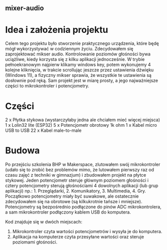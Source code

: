 ## mixer-audio
# Idea i założenia projektu

Celem tego projektu było stworzenie praktycznego urządzenia, które będę mógł wykorzystywać w codziennym życiu. Zdecydowałem się zaprojektować mikser audio.
Kontrolowanie poziomów głośności bywa uciążliwe, kiedy korzysta się z kilku aplikacji jednocześnie. W trybie pełnoekranowym najpierw klikamy windows key, potem wykonujemy 4 kolejne kliknięcia, w trakcie scrollując jeszcze przez ustawienia dźwięku (Windows 11), a fizyczny mikser sprawia, że wszystkie te ustawienia są dosłownie pod ręką.
Sam projekt jest w miarę prosty, a jego najważniejsze części to mikrokontroler i potencjometry.

# Części

2 x Płytka stykowa (wystarczyłaby jedna ale chciałem mieć więcej miejsca)
1 x Lolin32 lite (ESP32)
5 x Potencjometr obrotowy 1k ohm
1 x Kabel micro USB to USB
22 x Kabel male-to-male

# Budowa

Po przejściu szkolenia BHP w Makerspace, zlutowałem swój mikrokontroler (udało się to zrobić bez problemów mimo, że lutowałem pierwszy raz od czasu zajęć z techniki w gimnazjum) i zbudowałem projekt na płytce stykowej.
Jeden potencjometr steruje głównym poziomem głośności i cztery potencjometry sterują głośnościami 4 dowolnych aplikacji (lub grup aplikacji) np.: 1. Przeglądarki, 2. Komunikatory, 3. Multimedia, 4. Gry.
Początkowo potencjometry miały być suwakowe, ale ostatecznie zdecydowałem się na obrotowe (są kilkukrotnie tańsze i mniejsze).
Potencjometry są bezpośrednio podłączone do pinów ADC mikrokontrolera, a sam mikrokontroler podłączony kablem USB do komputera.

Kod znajduje się w dwóch miejscach:

1. Mikrokontroler czyta wartości potencjometrów i wysyła je do komputera.
2. Aplikacja na komputerze czyta przesyłane wartości oraz steruje poziomami głośności.
